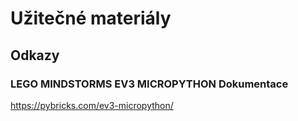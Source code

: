 # Užitečné materiály

## Odkazy

### LEGO MINDSTORMS EV3 MICROPYTHON Dokumentace

https://pybricks.com/ev3-micropython/
